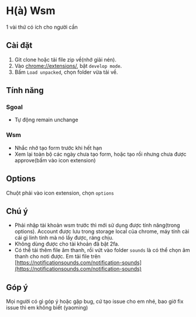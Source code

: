 
H(à) Wsm
========

1 vài thứ có ích cho người cần

## Cài đặt

1. Git clone hoặc tải file zip về(nhớ giải nén).
2. Vào [chrome://extensions/](chrome://extensions/), bật `develop mode`.
3. Bấm `Load unpacked`, chọn folder vừa tải về.

## Tính năng

### Sgoal
- Tự động remain unchange

### Wsm
- Nhắc nhở tạo form trước khi hết hạn
- Xem lại toàn bộ các ngày chưa tạo form, hoặc tạo rồi nhưng chưa được approve(bấm vào icon extension)

## Options
Chuột phải vào icon extension, chọn `options`

## Chú ý

- Phải nhập tài khoản wsm trước thì mới sử dụng được tính năng(trong options). Account được lưu trong storage local của chrome, máy tính cài cái gì linh tinh mà nó lấy được, ráng chịu.
- Không dùng được cho tài khoản đã bật 2fa.
- Có thể tải thêm file âm thanh, rồi vứt vào folder `sounds` là có thể chọn âm thanh cho noti được. Em tải file trên [https://notificationsounds.com/notification-sounds](https://notificationsounds.com/notification-sounds)

## Góp ý

Mọi người có gì góp ý hoặc gặp bug, cứ tạo issue cho em nhé, bao giờ fix issue thì em không biết (yaoming)
